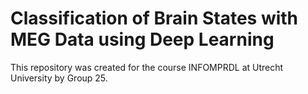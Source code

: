 # Classification of Brain States with MEG Data using Deep Learning

This repository was created for the course INFOMPRDL at Utrecht University by Group 25.

